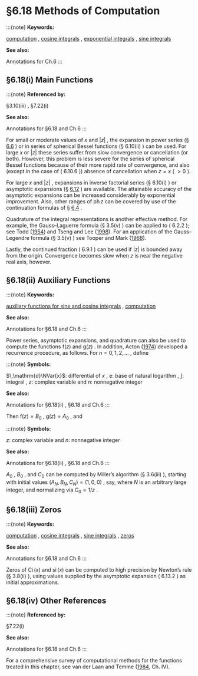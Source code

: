 # §6.18 Methods of Computation

:::{note}
**Keywords:**

[computation](http://dlmf.nist.gov/search/search?q=computation) , [cosine integrals](http://dlmf.nist.gov/search/search?q=cosine%20integrals) , [exponential integrals](http://dlmf.nist.gov/search/search?q=exponential%20integrals) , [sine integrals](http://dlmf.nist.gov/search/search?q=sine%20integrals)

**See also:**

Annotations for Ch.6
:::


## §6.18(i) Main Functions

:::{note}
**Referenced by:**

§3.10(iii) , §7.22(i)

**See also:**

Annotations for §6.18 and Ch.6
:::

For small or moderate values of $x$ and $|z|$ , the expansion in power series (§ [6.6](./6.6.md "§6.6 Power Series ‣ Properties ‣ Chapter 6 Exponential, Logarithmic, Sine, and Cosine Integrals") ) or in series of spherical Bessel functions (§ 6.10(ii) ) can be used. For large $x$ or $|z|$ these series suffer from slow convergence or cancellation (or both). However, this problem is less severe for the series of spherical Bessel functions because of their more rapid rate of convergence, and also (except in the case of ( 6.10.6 )) absence of cancellation when $z=x$ ( $>0$ ).

For large $x$ and $\left|z\right|$ , expansions in inverse factorial series (§ 6.10(i) ) or asymptotic expansions (§ [6.12](./6.12.md "§6.12 Asymptotic Expansions ‣ Properties ‣ Chapter 6 Exponential, Logarithmic, Sine, and Cosine Integrals") ) are available. The attainable accuracy of the asymptotic expansions can be increased considerably by exponential improvement. Also, other ranges of $\operatorname{ph}z$ can be covered by use of the continuation formulas of § [6.4](./6.4.md "§6.4 Analytic Continuation ‣ Properties ‣ Chapter 6 Exponential, Logarithmic, Sine, and Cosine Integrals") .

Quadrature of the integral representations is another effective method. For example, the Gauss–Laguerre formula (§ 3.5(v) ) can be applied to ( 6.2.2 ); see Todd ([1954](./bib/T.html#bib2256 "Evaluation of the exponential integral for large complex arguments")) and Tseng and Lee ([1998](./bib/T.html#bib2283 "Numerical evaluation of exponential integral: Theis well function approximation")). For an application of the Gauss–Legendre formula (§ 3.5(v) ) see Tooper and Mark ([1968](./bib/T.html#bib2263 "Simplified calculation of ⁢ Ei ( x ) for positive arguments, and a short table of ⁢ Shi ( x )")).

Lastly, the continued fraction ( 6.9.1 ) can be used if $|z|$ is bounded away from the origin. Convergence becomes slow when $z$ is near the negative real axis, however.


## §6.18(ii) Auxiliary Functions

:::{note}
**Keywords:**

[auxiliary functions for sine and cosine integrals](http://dlmf.nist.gov/search/search?q=auxiliary%20functions%20for%20sine%20and%20cosine%20integrals) , [computation](http://dlmf.nist.gov/search/search?q=computation)

**See also:**

Annotations for §6.18 and Ch.6
:::

Power series, asymptotic expansions, and quadrature can also be used to compute the functions $\mathrm{f}\left(z\right)$ and $\mathrm{g}\left(z\right)$ . In addition, Acton ([1974](./bib/index.html#bib27 "Recurrence relations for the Fresnel integral ∫ 0 ∞ ⁢ exp ( - ⁢ c t ) d t ⁢ t ( + 1 t 2 ) and similar integrals")) developed a recurrence procedure, as follows. For $n=0,1,2,\dots$ , define

:::{note}
**Symbols:**

$\,\mathrm{d}\NVar{x}$: differential of $x$ , $\mathrm{e}$: base of natural logarithm , $\int$: integral , $z$: complex variable and $n$: nonnegative integer

**See also:**

Annotations for §6.18(ii) , §6.18 and Ch.6
:::

Then $\mathrm{f}\left(z\right)=B_{0}$ , $\mathrm{g}\left(z\right)=A_{0}$ , and

:::{note}
**Symbols:**

$z$: complex variable and $n$: nonnegative integer

**See also:**

Annotations for §6.18(ii) , §6.18 and Ch.6
:::

$A_{0}$ , $B_{0}$ , and $C_{0}$ can be computed by Miller’s algorithm (§ 3.6(iii) ), starting with initial values $(A_{N},B_{N},C_{N})=(1,0,0)$ , say, where $N$ is an arbitrary large integer, and normalizing via $C_{0}=1/z$ .


## §6.18(iii) Zeros

:::{note}
**Keywords:**

[computation](http://dlmf.nist.gov/search/search?q=computation) , [cosine integrals](http://dlmf.nist.gov/search/search?q=cosine%20integrals) , [sine integrals](http://dlmf.nist.gov/search/search?q=sine%20integrals) , [zeros](http://dlmf.nist.gov/search/search?q=zeros)

**See also:**

Annotations for §6.18 and Ch.6
:::

Zeros of $\operatorname{Ci}\left(x\right)$ and $\operatorname{si}\left(x\right)$ can be computed to high precision by Newton’s rule (§ 3.8(ii) ), using values supplied by the asymptotic expansion ( 6.13.2 ) as initial approximations.


## §6.18(iv) Other References

:::{note}
**Referenced by:**

§7.22(i)

**See also:**

Annotations for §6.18 and Ch.6
:::

For a comprehensive survey of computational methods for the functions treated in this chapter, see van der Laan and Temme ([1984](./bib/V.html#bib2310 "Calculation of Special Functions: The Gamma Function, the Exponential Integrals and Error-Like Functions"), Ch. IV).
